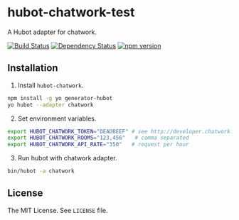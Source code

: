 hubot-chatwork-test
==============

A Hubot adapter for chatwork.

[![Build Status](https://travis-ci.org/akiomik/hubot-chatwork.svg?branch=master)](https://travis-ci.org/akiomik/hubot-chatwork)
[![Dependency Status](https://gemnasium.com/akiomik/hubot-chatwork.svg)](https://gemnasium.com/akiomik/hubot-chatwork)
[![npm version](https://badge.fury.io/js/hubot-chatwork.svg)](http://badge.fury.io/js/hubot-chatwork)

## Installation

1. Install `hubot-chatwork`.
  ```sh
npm install -g yo generator-hubot
yo hubot --adapter chatwork
  ```

2. Set environment variables.
  ```sh
export HUBOT_CHATWORK_TOKEN="DEADBEEF" # see http://developer.chatwork.com/ja/authenticate.html
export HUBOT_CHATWORK_ROOMS="123,456"   # comma separated
export HUBOT_CHATWORK_API_RATE="350"   # request per hour
  ```

3. Run hubot with chatwork adapter.
  ```sh
bin/hubot -a chatwork
  ```

## License
The MIT License. See `LICENSE` file.
